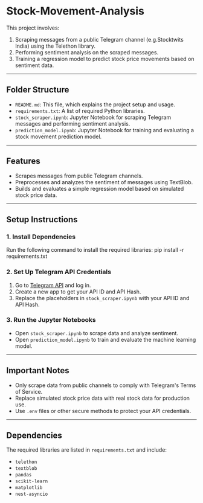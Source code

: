 # Stock-Movement-Analysis
This project involves:
1. Scraping messages from a public Telegram channel (e.g.Stocktwits India) using the Telethon library.
2. Performing sentiment analysis on the scraped messages.
3. Training a regression model to predict stock price movements based on sentiment data.

---

## Folder Structure
- `README.md`: This file, which explains the project setup and usage.
- `requirements.txt`: A list of required Python libraries.
- `stock_scraper.ipynb`: Jupyter Notebook for scraping Telegram messages and performing sentiment analysis.
- `prediction_model.ipynb`: Jupyter Notebook for training and evaluating a stock movement prediction model.

---

## Features
- Scrapes messages from public Telegram channels.
- Preprocesses and analyzes the sentiment of messages using TextBlob.
- Builds and evaluates a simple regression model based on simulated stock price data.

---

## Setup Instructions

### 1. Install Dependencies
Run the following command to install the required libraries:
pip install -r requirements.txt

### 2. Set Up Telegram API Credentials
1. Go to [Telegram API](https://my.telegram.org/auth) and log in.
2. Create a new app to get your API ID and API Hash.
3. Replace the placeholders in `stock_scraper.ipynb` with your API ID and API Hash.

### 3. Run the Jupyter Notebooks
- Open `stock_scraper.ipynb` to scrape data and analyze sentiment.
- Open `prediction_model.ipynb` to train and evaluate the machine learning model.

---

## Important Notes
- Only scrape data from public channels to comply with Telegram's Terms of Service.
- Replace simulated stock price data with real stock data for production use.
- Use `.env` files or other secure methods to protect your API credentials.

---

## Dependencies
The required libraries are listed in `requirements.txt` and include:
- `telethon`
- `textblob`
- `pandas`
- `scikit-learn`
- `matplotlib`
- `nest-asyncio`
